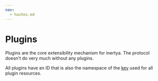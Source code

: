 ```yaml
---
nav:
  - hashes.md
---
```


# Plugins

Plugins are the core extensibility mechanism for inertya.
The protocol doesn't do very much without any plugins.

All plugins have an ID that is also the namespace of the [key] used for all plugin resources.

[key]: ../keys.md
